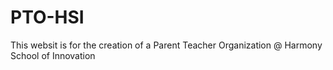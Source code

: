 # PTO-HSI

This websit is for the creation of a Parent Teacher Organization @ Harmony School of Innovation



